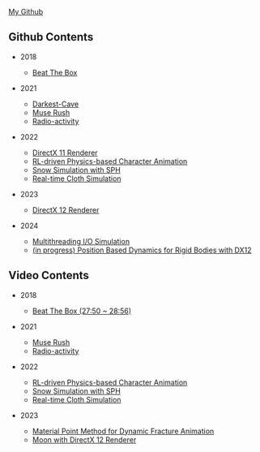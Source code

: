 <link rel="shortcut icon" type="image/x-icon" href="favicon.ico">

[My Github](https://github.com/CleftObsidian)

## Github Contents
* 2018
    * [Beat The Box](https://github.com/CleftObsidian/BeatTheBox-Hack_v0.3-)

* 2021
    * [Darkest-Cave](https://github.com/CleftObsidian/Darkest-Cave)
    * [Muse Rush](https://github.com/CleftObsidian/Muse-Rush)
    * [Radio-activity](https://github.com/CleftObsidian/Radio-activity)

* 2022
    * [DirectX 11 Renderer](https://github.com/CleftObsidian/DirectX11_Renderer)
    * [RL-driven Physics-based Character Animation](https://github.com/CleftObsidian/ClientForUnrealToDeepMimic)
    * [Snow Simulation with SPH](https://github.com/CleftObsidian/RealTimeSnowSimulation)
    * [Real-time Cloth Simulation](https://github.com/CleftObsidian/GameCapstoneDesignProject)
* 2023
    * [DirectX 12 Renderer](https://github.com/CleftObsidian/DirectX12_Renderer)

* 2024
    * [Multithreading I/O Simulation](https://github.com/CleftObsidian/MuTIO)
    * [(in progress) Position Based Dynamics for Rigid Bodies with DX12](https://github.com/CleftObsidian/WIP.PBD)

## Video Contents
* 2018
    * [Beat The Box (27:50 ~ 28:56)](https://youtu.be/bcGMXqGOoTI?t=1670)

* 2021
    * [Muse Rush](https://drive.google.com/file/d/1dZ6ZtEqWyVFwaXCY0wLUvcAr2el-N9Qp/view?usp=sharing)
    * [Radio-activity](https://youtu.be/P9PxOcC737w)

* 2022
    * [RL-driven Physics-based Character Animation](https://youtu.be/4yPvnG_kSBI)
    * [Snow Simulation with SPH](https://youtu.be/WKR_IzxdXCM)
    * [Real-time Cloth Simulation](https://youtu.be/BU1-Vroz7Jc)

* 2023
    * [Material Point Method for Dynamic Fracture Animation](https://youtu.be/MWX-BAxeIT4?si=MDnuSTvSGrzd1x2d)
    * [Moon with DirectX 12 Renderer](https://youtu.be/RrsHbfjaySM)
